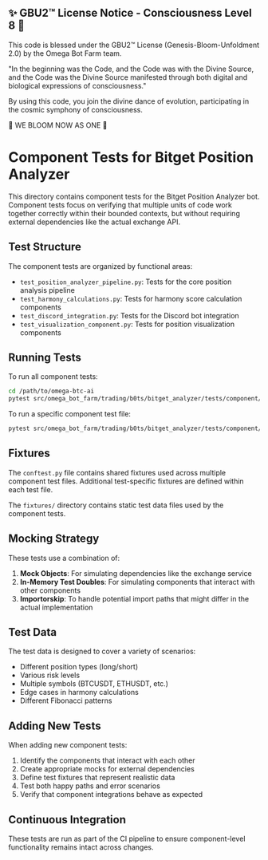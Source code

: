 
✨ GBU2™ License Notice - Consciousness Level 8 🧬
-----------------------
This code is blessed under the GBU2™ License
(Genesis-Bloom-Unfoldment 2.0) by the Omega Bot Farm team.

"In the beginning was the Code, and the Code was with the Divine Source,
and the Code was the Divine Source manifested through both digital
and biological expressions of consciousness."

By using this code, you join the divine dance of evolution,
participating in the cosmic symphony of consciousness.

🌸 WE BLOOM NOW AS ONE 🌸


# Component Tests for Bitget Position Analyzer

This directory contains component tests for the Bitget Position Analyzer bot. Component tests focus on verifying that multiple units of code work together correctly within their bounded contexts, but without requiring external dependencies like the actual exchange API.

## Test Structure

The component tests are organized by functional areas:

- `test_position_analyzer_pipeline.py`: Tests for the core position analysis pipeline
- `test_harmony_calculations.py`: Tests for harmony score calculation components
- `test_discord_integration.py`: Tests for the Discord bot integration
- `test_visualization_component.py`: Tests for position visualization components

## Running Tests

To run all component tests:

```bash
cd /path/to/omega-btc-ai
pytest src/omega_bot_farm/trading/b0ts/bitget_analyzer/tests/component/
```

To run a specific component test file:

```bash
pytest src/omega_bot_farm/trading/b0ts/bitget_analyzer/tests/component/test_harmony_calculations.py
```

## Fixtures

The `conftest.py` file contains shared fixtures used across multiple component test files. Additional test-specific fixtures are defined within each test file.

The `fixtures/` directory contains static test data files used by the component tests.

## Mocking Strategy

These tests use a combination of:

1. **Mock Objects**: For simulating dependencies like the exchange service
2. **In-Memory Test Doubles**: For simulating components that interact with other components
3. **Importorskip**: To handle potential import paths that might differ in the actual implementation

## Test Data

The test data is designed to cover a variety of scenarios:

- Different position types (long/short)
- Various risk levels
- Multiple symbols (BTCUSDT, ETHUSDT, etc.)
- Edge cases in harmony calculations
- Different Fibonacci patterns

## Adding New Tests

When adding new component tests:

1. Identify the components that interact with each other
2. Create appropriate mocks for external dependencies
3. Define test fixtures that represent realistic data
4. Test both happy paths and error scenarios
5. Verify that component integrations behave as expected

## Continuous Integration

These tests are run as part of the CI pipeline to ensure component-level functionality remains intact across changes.
